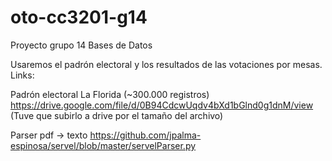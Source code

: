 # oto-cc3201-g14
Proyecto grupo 14 Bases de Datos

Usaremos el padrón electoral y los resultados de las votaciones por mesas.
Links:

Padrón electoral La Florida (~300.000 registros)
	https://drive.google.com/file/d/0B94CdcwUqdv4bXd1bGlnd0g1dnM/view
	(Tuve que subirlo a drive por el tamaño del archivo)


Parser pdf -> texto
	https://github.com/jpalma-espinosa/servel/blob/master/servelParser.py

